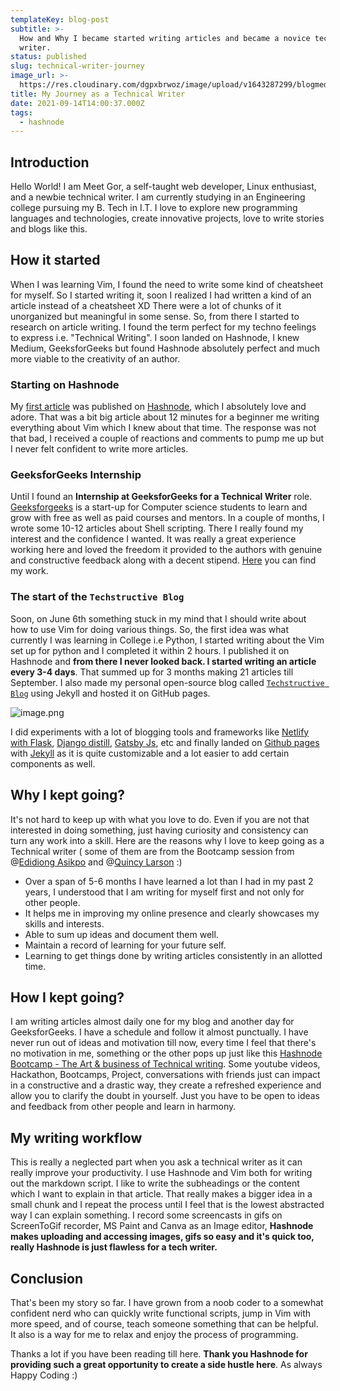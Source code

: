 ```yaml
---
templateKey: blog-post
subtitle: >-
  How and Why I became started writing articles and became a novice technical
  writer.
status: published
slug: technical-writer-journey
image_url: >-
  https://res.cloudinary.com/dgpxbrwoz/image/upload/v1643287299/blogmedia/dsqgqfz0uk5ldet6dfer.png
title: My Journey as a Technical Writer
date: 2021-09-14T14:00:37.000Z
tags:
  - hashnode
---
```


## Introduction

Hello World! I am Meet Gor, a self-taught web developer, Linux enthusiast, and a newbie technical writer. I am currently studying in an Engineering college pursuing my B. Tech in I.T.  I love to explore new programming languages and technologies, create innovative projects, love to write stories and blogs like this.

## How it started

When I was learning Vim, I found the need to write some kind of cheatsheet for myself. So I started writing it, soon I realized I had written a kind of an article instead of a cheatsheet XD There were a lot of chunks of it unorganized but meaningful in some sense. So, from there I started to research on article writing. I found the term perfect for my techno feelings to express i.e. "Technical Writing".  I soon landed on Hashnode, I knew Medium, GeeksforGeeks but found Hashnode absolutely perfect and much more viable to the creativity of an author.

### Starting on Hashnode

My  [first article](https://techstructiveblog.hashnode.dev/why-and-how-you-should-use-vim-as-a-text-editor-and-ide)  was published on  [Hashnode](https://hashnode.com/@Mr-Destructive/joinme), which I absolutely love and adore. That was a bit big article about 12 minutes for a beginner me writing everything about Vim which I knew about that time.  The response was not that bad, I received a couple of reactions and comments to pump me up but I never felt confident to write more articles.

### GeeksforGeeks Internship

Until I found an **Internship at GeeksforGeeks for a Technical Writer** role.  [Geeksforgeeks](https://www.google.com/aclk?sa=l\&ai=DChcSEwj-_8TAq_7yAhUtlUsFHdI4AD4YABAAGgJzZg\&ae=2\&sig=AOD64_1xL_mUI1OLWumXOK-H1jF4wRP8eg\&q\&nis=1\&adurl\&ved=2ahUKEwjSlb_Aq_7yAhXMb30KHXM6BPsQ0Qx6BAgCEAE)  is a start-up for Computer science students to learn and grow with free as well as paid courses and mentors. In a couple of months, I wrote some 10-12 articles about Shell scripting. There I really found my interest and the confidence I wanted.  It was really a great experience working here and loved the freedom it provided to the authors with genuine and constructive feedback along with a decent stipend.  [Here](https://auth.geeksforgeeks.org/user/meetgor/articles)  you can find my work.

### The start of the `Techstructive Blog`

Soon, on June 6th something stuck in my mind that I should write about how to use Vim for doing various things. So, the first idea was what currently I was learning in College i.e Python, I started writing about the Vim set up for python and I completed it within 2 hours. I published it on Hashnode and **from there I never looked back. I started writing an article every 3-4 days**. That summed up for 3 months making 21 articles till September. I also made my personal open-source blog called [`Techstructive Blog`](https://mr-destructive.github.io/techstructive-blog/) using Jekyll and hosted it on GitHub pages.

![image.png](https://cdn.hashnode.com/res/hashnode/image/upload/v1631625512256/eyN6xO92G.png)

I did experiments with a lot of blogging tools and frameworks like  [Netlify with Flask](https://www.patricksoftwareblog.com/flask-tutorial/),  [Django distill](https://github.com/meeb/django-distill),  [Gatsby Js](https://www.gatsbyjs.com/starters/gatsbyjs/gatsby-starter-blog), etc and finally landed on  [Github pages](https://pages.github.com/)  with  [Jekyll](https://jekyllrb.com/)  as it is quite customizable and a lot easier to add certain components as well.

## Why I kept going?

It's not hard to keep up with what you love to do. Even if you are not that interested in doing something, just having curiosity and consistency can turn any work into a skill. Here are the reasons why I love to keep going as a Technical writer ( some of them are from the Bootcamp session from @[Edidiong Asikpo](@didicodes) and @[Quincy Larson](@quincy) :)

* Over a span of 5-6 months I have learned a lot than I had in my past 2 years, I understood that I am writing for myself first and not only for other people.
* It helps me in improving my online presence and clearly showcases my skills and interests.
* Able to sum up ideas and document them well.
* Maintain a record of learning for your future self.
* Learning to get things done by writing articles consistently in an allotted time.

## How I kept going?

I am writing articles almost daily one for my blog and another day for GeeksforGeeks. I have a schedule and follow it almost punctually. I have never run out of ideas and motivation till now, every time I feel that there's no motivation in me, something or the other pops up just like this  [Hashnode Bootcamp - The Art & business of Technical writing](https://hashnode.com/bootcamp). Some youtube videos, Hackathon, Bootcamps, Project, conversations with friends just can impact in a constructive and a drastic way, they create a refreshed experience and allow you to clarify the doubt in yourself. Just you have to be open to ideas and feedback from other people and learn in harmony.

## My writing workflow

This is really a neglected part when you ask a technical writer as it can really improve your productivity.  I use Hashnode and Vim both for writing out the markdown script. I like to write the subheadings or the content which I want to explain in that article. That really makes a bigger idea in a small chunk and I repeat the process until I feel that is the lowest abstracted way I can explain something. I record some screencasts in gifs on ScreenToGif recorder, MS Paint and Canva as an Image editor,  **Hashnode makes uploading and accessing images, gifs so easy and it's quick too, really Hashnode is just flawless for a tech writer.**

## Conclusion

That's been my story so far. I have grown from a noob coder to a somewhat confident nerd who can quickly write functional scripts, jump in Vim with more speed, and of course, teach someone something that can be helpful. It also is a way for me to relax and enjoy the process of programming.

Thanks a lot if you have been reading till here.
**Thank you Hashnode for providing such a great opportunity to create a side hustle here**. As always Happy Coding :)
